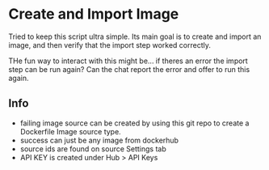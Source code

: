 # Create and Import Image

Tried to keep this script ultra simple. Its main goal is to create and import an image, and then verify that the import step worked correctly.

THe fun way to interact with this might be... if theres an error the import step can be run again? Can the chat report the error and offer to run this again.

## Info

- failing image source can be created by using this git repo to create a Dockerfile Image source type.
- success can just be any image from dockerhub
- source ids are found on source Settings tab
- API KEY is created under Hub > API Keys
